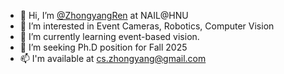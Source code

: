 - 👋 Hi, I’m <a href="https://zhong-yang.ren">@ZhongyangRen</a> at NAIL@HNU
- 👀 I’m interested in Event Cameras, Robotics, Computer Vision
- 🌱 I’m currently learning event-based vision.
- 💞️ I’m seeking Ph.D position for Fall 2025
- 📫 I'm available at cs.zhongyang@gmail.com 

<!---
ZhongyangRen/ZhongyangRen is a ✨ special ✨ repository because its `README.md` (this file) appears on your GitHub profile.
You can click the Preview link to take a look at your changes.
--->
